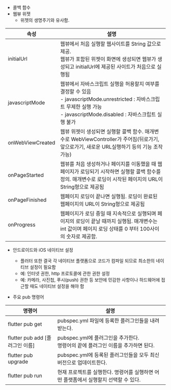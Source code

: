 * 콜백 함수
* 웹뷰 위젯
  * 위젯의 생명주기와 유사함.

| 속성               | 설명                                                                                                                                  |
|------------------|-------------------------------------------------------------------------------------------------------------------------------------|
| initialUrl       | 웹뷰에서 처음 실행할 웹사이트를 String 값으로 제공.<br/>웹뷰가 포함된 위젯이 화면에 생성되면 웹뷰가 생성되고 initialUrl에 제공된 사이트가 처음으로 실행됨                                    |
| javascriptMode   | 웹뷰에서 자바스크립트 실행을 허용할지 여부를 결정할 수 있음<br/>- javascriptMode.unrestricted : 자바스크립트 무제한 실행 가능<br/>- javascriptMode.disabled : 자바스크립트 실행 불가 |
| onWebViewCreated | 웹뷰 위젯이 생성되면 실행할 콜백 함수. 매개변수로 WebViewController가 주어짐(뒤로가기, 앞으로가기, 새로운 URL실행하기 등의 기능 조작 가능)                                           |
| onPageStarted    | 웹뷰를 처음 생성하거나 페이지를 이동했을 때 웹페이지가 로딩되기 시작하면 실행할 콜백 함수를 정의. 매개변수로 로딩이 시작된 페이지의 URL이 String형으로 제공됨                                       |
| onPageFinished   | 웹페이지 로딩이 끝나면 실행됨. 로딩이 완료된 웹페이지의 URL이 String형으로 제공됨                                                                                  |
| onProgress       | 웹페이지가 로딩 중일 때 지속적으로 실행되며 페이지의 로딩이 끝날 때까지 실행됨. 매개변수는 int 값이며 페이지 로딩 상태를 0 부터 100사이의 숫자로 제공함.                                         |

* 안드로이드와 iOS 네이티브 설정
  * 플러터 또한 결국 각 네이티브 플랫폼으로 코드가 컴파일 되므로 최소한의 네이티브 설정이 필요함
  * 예: 인터넷 권한, http 프로토콜에 관한 권한 설정
  * 예: 카메라, 사진첩, 푸시(push) 권한 등 보안에 민감한 사항이나 하드웨어에 접근할 때도 네이티브 설정을 해야 함


* 주요 pub 명령어

| 명령어                       | 설명                                                     |
|---------------------------|--------------------------------------------------------|
| flutter pub get           | pubspec.yml 파일에 등록한 플러그인들을 내려받는다.                      |
| flutter pub add [플러그인 이름] | pubspec.yml에 플러그인을 추가한다.<br/>명령어의 끝에 플러그인 이름을 추가하면 된다. |
| flutter pub upgrade       | pubspec.yml에 등록된 플러그인들을 모두 최신 버전으로 업데이트한다.             |
| flutter pub run           | 현재 프로젝트를 실행한다. 명령어를 실행하면 어떤 플랫폼에서 실행할지 선택할 수 있다.       |





